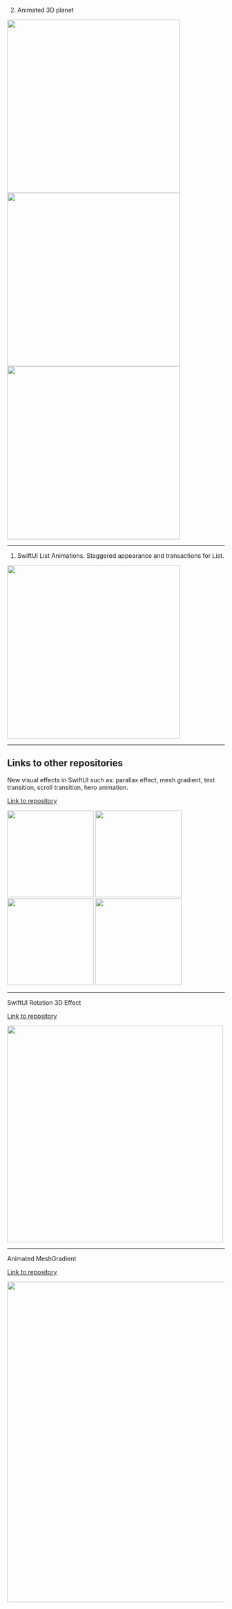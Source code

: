 2. Animated 3D planet
<img src="https://github.com/user-attachments/assets/374d4b83-f780-4dd1-ac1a-c330c193d850" width="400" />
<img src="https://github.com/user-attachments/assets/dd90108c-c877-4f58-bfd0-eb2f38701342" width="400" />
<img src="https://github.com/user-attachments/assets/3a691221-f324-4351-b0c1-77c1a9384aa7" width="400" />

---
1. SwiftUI List Animations. Staggered appearance and transactions for List.

<img src="https://github.com/user-attachments/assets/8955fb2a-7c16-4b8e-bb04-3c9a15f9225f" width="400" /> 

---
Links to other repositories 
---
New visual effects in SwiftUI such as: parallax effect, mesh gradient, text transition, scroll transition, hero animation.

[Link to repository](https://github.com/dipiro/SwiftUI-Animations)

<img src="https://github.com/dipiro/SwiftUI-Animations/assets/30670539/b3b47663-0e57-41a7-9bf3-eb3c2a4e90f0" width="200" /> <img src="https://github.com/dipiro/SwiftUI-Animations/assets/30670539/424aea8f-19f9-49db-a7c9-700004cf04c0" width="200" /> <img src="https://github.com/dipiro/SwiftUI-Animations/assets/30670539/958cf1b1-e19f-4f08-ae40-6fac00846671" width="200" /> <img src="https://github.com/dipiro/SwiftUI-Animations/assets/30670539/41fa0283-fa72-43d6-92ec-67006f9673a5" width="200" /> 

--- 
SwiftUI Rotation 3D Effect

[Link to repository](https://github.com/dipiro/SwiftUIRotation3D)

<img src="https://github.com/user-attachments/assets/eb166d0d-5d18-4f9d-a4cf-3b4a069827ad" width="500" />

---
Animated MeshGradient

[Link to repository](https://github.com/dipiro/SwiftUI-MeshGradient)

<p float="left">
      <img src="https://github.com/dipiro/SwiftUI-MeshGradient/assets/30670539/61dcee84-bd8c-468e-85c9-edaa3fafd9f2" width="740" /> 
</p>
